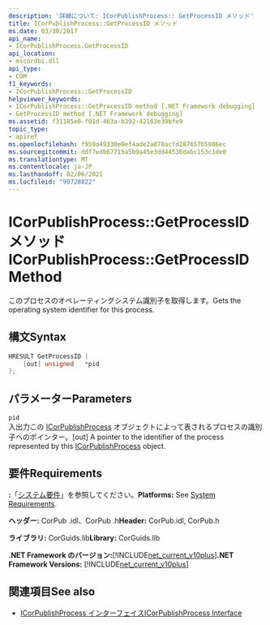 ```yaml
---
description: '詳細について: ICorPublishProcess:: GetProcessID メソッド'
title: ICorPublishProcess::GetProcessID メソッド
ms.date: 03/30/2017
api_name:
- ICorPublishProcess.GetProcessID
api_location:
- mscordbi.dll
api_type:
- COM
f1_keywords:
- ICorPublishProcess::GetProcessID
helpviewer_keywords:
- ICorPublishProcess::GetProcessID method [.NET Framework debugging]
- GetProcessID method [.NET Framework debugging]
ms.assetid: f31185e0-f01d-463a-b392-42163e39bfe9
topic_type:
- apiref
ms.openlocfilehash: f959a49330e0ef4ade2a878acfd287657b5086ec
ms.sourcegitcommit: ddf7edb67715a5b9a45e3dd44536dabc153c1de0
ms.translationtype: MT
ms.contentlocale: ja-JP
ms.lasthandoff: 02/06/2021
ms.locfileid: "99728822"
---
```

# <a name="icorpublishprocessgetprocessid-method"></a><span data-ttu-id="ea7cb-103">ICorPublishProcess::GetProcessID メソッド</span><span class="sxs-lookup"><span data-stu-id="ea7cb-103">ICorPublishProcess::GetProcessID Method</span></span>

<span data-ttu-id="ea7cb-104">このプロセスのオペレーティングシステム識別子を取得します。</span><span class="sxs-lookup"><span data-stu-id="ea7cb-104">Gets the operating system identifier for this process.</span></span>  
  
## <a name="syntax"></a><span data-ttu-id="ea7cb-105">構文</span><span class="sxs-lookup"><span data-stu-id="ea7cb-105">Syntax</span></span>  
  
```cpp  
HRESULT GetProcessID (  
    [out] unsigned   *pid  
);  
```  
  
## <a name="parameters"></a><span data-ttu-id="ea7cb-106">パラメーター</span><span class="sxs-lookup"><span data-stu-id="ea7cb-106">Parameters</span></span>  

 `pid`  
 <span data-ttu-id="ea7cb-107">入出力この [ICorPublishProcess](icorpublishprocess-interface.md) オブジェクトによって表されるプロセスの識別子へのポインター。</span><span class="sxs-lookup"><span data-stu-id="ea7cb-107">[out] A pointer to the identifier of the process represented by this [ICorPublishProcess](icorpublishprocess-interface.md) object.</span></span>  
  
## <a name="requirements"></a><span data-ttu-id="ea7cb-108">要件</span><span class="sxs-lookup"><span data-stu-id="ea7cb-108">Requirements</span></span>  

 <span data-ttu-id="ea7cb-109">**:**「[システム要件](../../get-started/system-requirements.md)」を参照してください。</span><span class="sxs-lookup"><span data-stu-id="ea7cb-109">**Platforms:** See [System Requirements](../../get-started/system-requirements.md).</span></span>  
  
 <span data-ttu-id="ea7cb-110">**ヘッダー:** CorPub .idl、CorPub .h</span><span class="sxs-lookup"><span data-stu-id="ea7cb-110">**Header:** CorPub.idl, CorPub.h</span></span>  
  
 <span data-ttu-id="ea7cb-111">**ライブラリ:** CorGuids.lib</span><span class="sxs-lookup"><span data-stu-id="ea7cb-111">**Library:** CorGuids.lib</span></span>  
  
 <span data-ttu-id="ea7cb-112">**.NET Framework のバージョン:**[!INCLUDE[net_current_v10plus](../../../../includes/net-current-v10plus-md.md)]</span><span class="sxs-lookup"><span data-stu-id="ea7cb-112">**.NET Framework Versions:** [!INCLUDE[net_current_v10plus](../../../../includes/net-current-v10plus-md.md)]</span></span>  
  
## <a name="see-also"></a><span data-ttu-id="ea7cb-113">関連項目</span><span class="sxs-lookup"><span data-stu-id="ea7cb-113">See also</span></span>

- [<span data-ttu-id="ea7cb-114">ICorPublishProcess インターフェイス</span><span class="sxs-lookup"><span data-stu-id="ea7cb-114">ICorPublishProcess Interface</span></span>](icorpublishprocess-interface.md)
